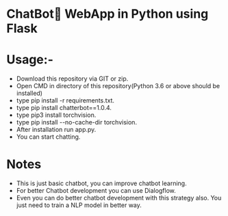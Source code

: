 
# ChatBot💬 WebApp in Python using Flask
# Usage:-
- Download this repository via GIT or zip.
- Open CMD in directory of this repository(Python 3.6 or above should be installed)
- type pip install -r requirements.txt.
- type pip install chatterbot==1.0.4.
- type pip3 install torchvision.
- type pip install --no-cache-dir torchvision.
- After installation run app.py.
- You can start chatting.

# Notes
- This is just basic chatbot, you can improve chatbot learning.
- For better Chatbot development you can use Dialogflow.
- Even you can do better chatbot development with this strategy also. You just need to train a NLP model in better way.
